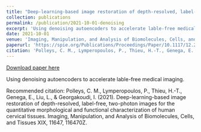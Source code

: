 ```yaml
---
title: "Deep-learning-based image restoration of depth-resolved, label-free, two-photon images for the quantitative morphological and functional characterization of human cervical tissues."
collection: publications
permalink: /publication/2021-10-01-denoising
excerpt: 'Using denoising autoencoders to accelerate lable-free medical imaging.'
date: 2021-10-01
venue: 'Imaging, Manipulation, and Analysis of Biomolecules, Cells, and Tissues XIX'
paperurl: 'https://spie.org/Publications/Proceedings/Paper/10.1117/12.2578650'
citation: 'Polleys, C. M., Lymperopoulos, P., Thieu, H.-T., Genega, E., Liu, L., &amp; Georgakoudi, I. (2021). Deep-learning-based image restoration of depth-resolved, label-free, two-photon images for the quantitative morphological and functional characterization of human cervical tissues. Imaging, Manipulation, and Analysis of Biomolecules, Cells, and Tissues XIX, 11647, 116470Z.'
---
```


<a href='https://spie.org/Publications/Proceedings/Paper/10.1117/12.2578650'>Download paper here</a>

Using denoising autoencoders to accelerate lable-free medical imaging.

Recommended citation: Polleys, C. M., Lymperopoulos, P., Thieu, H.-T., Genega, E., Liu, L., & Georgakoudi, I. (2021). Deep-learning-based image restoration of depth-resolved, label-free, two-photon images for the quantitative morphological and functional characterization of human cervical tissues. Imaging, Manipulation, and Analysis of Biomolecules, Cells, and Tissues XIX, 11647, 116470Z.